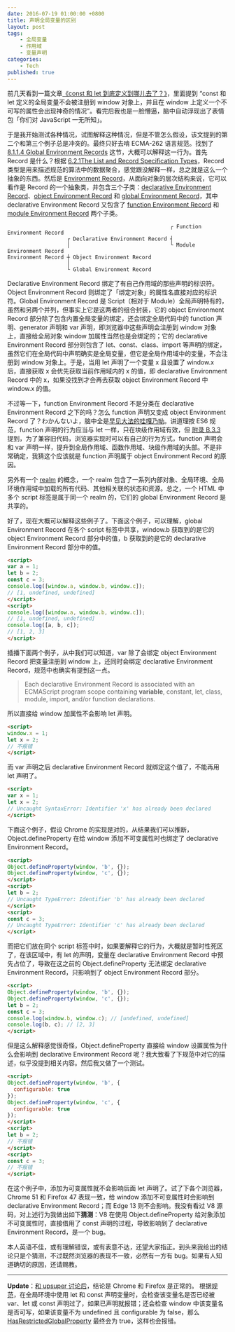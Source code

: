 ```yaml
---
date: 2016-07-19 01:00:00 +0800
title: 声明全局变量的区别
layout: post
tags:
    - 全局变量
    - 作用域
    - 变量声明
categories:
    - Tech
published: true
---
```

前几天看到一篇文章[《const 和 let 到底定义到哪儿去了？》](https://www.web-tinker.com/article/21348.html)，里面提到 <q>const 和 let 定义的全局变量不会被注册到 window 对象上，并且在 window 上定义一个不可写的属性会出现神奇的情况</q>。看完后我也是一脸懵逼，脑中自动浮现出了表情包「你们对 JavaScript 一无所知」。

<!-- more -->

于是我开始测试各种情况，试图解释这种情况，但是不管怎么假设，该文提到的第二个和第三个例子总是冲突的。最终只好去啃 ECMA-262 语言规范。找到了 [8.1.1.4 Global Environment Records](https://tc39.github.io/ecma262/#sec-global-environment-records) 这节，大概可以解释这一行为。首先 Record 是什么？根据 [6.2.1The List and Record Specification Types](https://tc39.github.io/ecma262/#sec-list-and-record-specification-type)，Record 类型是用来描述规范的算法中的数据聚合，感觉跟没解释一样，总之就是这么一个抽象的东西。然后是 [Environment Record](https://tc39.github.io/ecma262/#sec-environment-records)，从面向对象的层次结构来说，它可以看作是 Record 的一个抽象类，并包含三个子类：[declarative Environment Record](https://tc39.github.io/ecma262/#sec-declarative-environment-records)、[object Environment Record](https://tc39.github.io/ecma262/#sec-object-environment-records) 和 [global Environment Record](https://tc39.github.io/ecma262/#sec-global-environment-records)，其中 declarative Environment Record 又包含了 [function Environment Record](https://tc39.github.io/ecma262/#sec-function-environment-records) 和 [module Environment Record](https://tc39.github.io/ecma262/#sec-module-environment-records) 两个子类。

```
                                                    ┌ Function Environment Record
                   ┌ Declarative Environment Record ┤
                   │                                └ Module Environment Record
Environment Record ┼ Object Environment Record
                   │
                   └ Global Environment Record
```

Declarative Environment Record 绑定了有自己作用域的那些声明的标识符。Object Environment Record 则绑定了「绑定对象」的属性名直接对应的标识符。Global Environment Record 是 Script（相对于 Module）全局声明特有的，虽然和另两个并列，但事实上它是这两者的组合封装，它的 object Environment Record 部分除了包含内置全局变量的绑定，还会绑定全局代码中的 function 声明、generator 声明和 var 声明，即浏览器中这些声明会注册到 window 对象上，直接给全局对象 window 加属性当然也是会绑定的；它的 declarative Environment Record 部分则包含了 let、const、class、import 等声明的绑定，虽然它们在全局代码中声明确实是全局变量，但它是全局作用域中的变量，不会注册到 window 对象上。于是，当用 let 声明了一个变量 x 且设置了 window.x 后，直接获取 x 会优先获取当前作用域内的 x 的值，即 declarative Environment Record 中的 x，如果没找到才会再去获取 object Environment Record 中 window.x 的值。

不过等一下，function Environment Record 不是分类在 declarative Environment Record 之下的吗？怎么 function 声明又变成 object Environment Record 了？<span lang="ja">わかんないよ</span>，脑中全是[早见大法的哇嘎乃呦](http://www.bilibili.com/video/av1723330/)。讲道理按 ES6 规范，function 声明的行为应当与 let 一样，只在块级作用域有效，但 [附录 B.3.3](https://tc39.github.io/ecma262/#sec-block-level-function-declarations-web-legacy-compatibility-semantics) 提到，为了兼容旧代码，浏览器实现时可以有自己的行为方式，function 声明会和 var 声明一样，提升到全局作用域、函数作用域、块级作用域的头部。不是非常确定，我猜这个应该就是 function 声明属于 object Environment Record 的原因。

另外有一个 [realm](https://tc39.github.io/ecma262/#realm) 的概念，一个 realm 包含了一系列内部对象、全局环境、全局环境作用域中加载的所有代码、其他相关联的状态和资源。总之，一个 HTML 中多个 script 标签是属于同一个 realm 的，它们的 global Environment Record 是共享的。

好了，现在大概可以解释这些例子了。下面这个例子，可以理解，global Environment Record 在各个 script 标签中共享，window.b 获取到的是它的 object Environment Record 部分中的值，b 获取到的是它的 declarative Environment Record 部分中的值。

```html
<script>
var a = 1;
let b = 2;
const c = 3;
console.log([window.a, window.b, window.c]);
// [1, undefined, undefined]
</script>
<script>
console.log([window.a, window.b, window.c]);
// [1, undefined, undefined]
console.log([a, b, c]);
// [1, 2, 3]
</script>
```

插播下面两个例子，从中我们可以知道，var 除了会绑定 object Environment Record 把变量注册到 window 上，还同时会绑定 declarative Environment Record，规范中也确实有提到这一点。

> Each declarative Environment Record is associated with an ECMAScript program scope containing **variable**, constant, let, class, module, import, and/or function declarations.

所以直接给 window 加属性不会影响 let 声明。

```html
<script>
window.x = 1;
let x = 2;
// 不报错
</script>
```

而 var 声明之后 declarative Environment Record 就绑定这个值了，不能再用 let 声明了。

```html
<script>
var x = 1;
let x = 2;
// Uncaught SyntaxError: Identifier 'x' has already been declared
</script>
```

下面这个例子，假设 Chrome 的实现是对的，从结果我们可以推断，Object.defineProperty 在给 window 添加不可变属性时也绑定了 declarative Environment Record。

```html
<script>
Object.defineProperty(window, 'b', {});
Object.defineProperty(window, 'c', {});
</script>
<script>
let b = 2;
// Uncaught TypeError: Identifier 'b' has already been declared
</script>
<script>
const c = 3;
// Uncaught TypeError: Identifier 'c' has already been declared
</script>
```

而把它们放在同个 script 标签中时，如果要解释它的行为，大概就是暂时性死区了，在该区域中，有 let 的声明，变量在 declarative Environment Record 中预先占位了，导致在这之前的 Object.defineProperty 无法绑定 declarative Environment Record，只影响到了 object Environment Record 部分。

```html
<script>
Object.defineProperty(window, 'b', {});
Object.defineProperty(window, 'c', {});
let b = 2;
const c = 3;
console.log(window.b, window.c); // [undefined, undefined]
console.log(b, c); // [2, 3]
</script>
```

但是这么解释感觉很奇怪，Object.defineProperty 直接给 window 设置属性为什么会影响到 declarative Environment Record 呢？我大致看了下规范中对它的描述，似乎没提到相关内容。然后我又做了一个测试。

```html
<script>
Object.defineProperty(window, 'b', {
  configurable: true
});
Object.defineProperty(window, 'c', {
  configurable: true
});
</script>
<script>
let b = 2;
// 不报错
</script>
<script>
const c = 3;
// 不报错
</script>
```

在这个例子中，添加为可变属性就不会影响后面 let 声明了。试了下各个浏览器，Chrome 51 和 Firefox 47 表现一致，给 window 添加不可变属性时会影响到 declarative Environment Record；而 Edge 13 则不会影响。我没有看过 V8 源码，对上述行为我做出如下**猜测**：V8 在使用 Object.defineProperty 给对象添加不可变属性时，直接借用了 const 声明的过程，导致影响到了 declarative Environment Record，是一个 bug。

本人英语不佳，或有理解错误，或有表意不达，还望大家指正。到头来我给出的结论只是个猜测，不过既然浏览器的表现不一致，必然有一方有 bug。如果有人知道确切的原因，还请赐教。

<hr>

**Update**：[和 upsuper 讨论后](https://twitter.com/upsuper/status/792685071815761921 "大白兔大法好")，结论是 Chrome 和 Firefox 是正常的。
根据[规范](https://tc39.github.io/ecma262/2016/#sec-globaldeclarationinstantiation)，在全局环境中使用 let 和 const 声明变量时，会检查该变量名是否已经被 var、let 或 const 声明过了，如果已声明就报错；还会检查 window 中该变量名是否可写，如果该变量不为 undefined 且 configurable 为 false，那么 [HasRestrictedGlobalProperty](https://tc39.github.io/ecma262/2016/#sec-hasrestrictedglobalproperty) 最终会为 true，这样也会报错。
